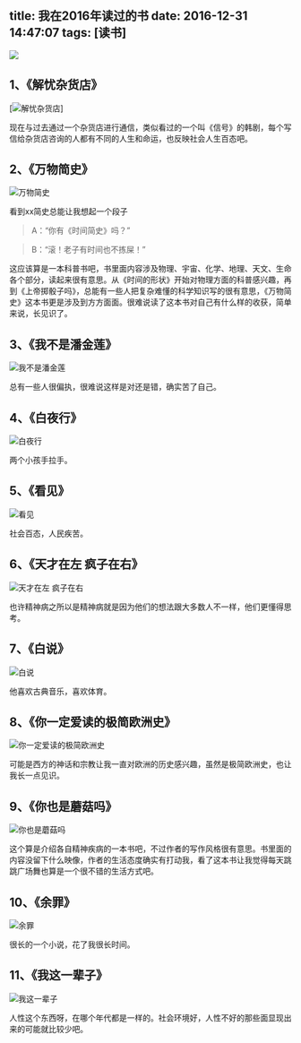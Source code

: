 title: 我在2016年读过的书
date: 2016-12-31 14:47:07
tags: [读书]
---
![](https://timgsa.baidu.com/timg?image&quality=80&size=b9999_10000&sec=1489214337395&di=62f3f7e879139a68aaab2bae6be8e8b8&imgtype=0&src=http%3A%2F%2Fn1.itc.cn%2Fimg8%2Fwb%2Frecom%2F2016%2F06%2F19%2F146632875763040844.JPEG)

## 1、《解忧杂货店》
[![解忧杂货店](https://img1.doubanio.com/mpic/s27284878.jpg)]

现在与过去通过一个杂货店进行通信，类似看过的一个叫《信号》的韩剧，每个写信给杂货店咨询的人都有不同的人生和命运，也反映社会人生百态吧。

## 2、《万物简史》
![万物简史](https://img3.doubanio.com/mpic/s1171582.jpg)

看到xx简史总能让我想起一个段子
> A：“你有《时间简史》吗？”

> B：“滚！老子有时间也不拣屎！”

这应该算是一本科普书吧，书里面内容涉及物理、宇宙、化学、地理、天文、生命各个部分，读起来很有意思。从《时间的形状》开始对物理方面的科普感兴趣，再到《上帝掷骰子吗》，总能有一些人把复杂难懂的科学知识写的很有意思，《万物简史》这本书更是涉及到方方面面。很难说读了这本书对自己有什么样的收获，简单来说，长见识了。

## 3、《我不是潘金莲》
![我不是潘金莲](https://img1.doubanio.com/mpic/s11168459.jpg)

总有一些人很偏执，很难说这样是对还是错，确实苦了自己。

## 4、《白夜行》
![白夜行](https://img3.doubanio.com/mpic/s4610502.jpg)

两个小孩手拉手。

## 5、《看见》
![看见](https://img3.doubanio.com/mpic/s24468373.jpg)

社会百态，人民疾苦。

## 6、《天才在左 疯子在右》
![天才在左 疯子在右](http://d.hiphotos.baidu.com/baike/w%3D268%3Bg%3D0/sign=c61591c6b2fb43161a1f7d7c189f211e/7e3e6709c93d70cfc0bf5b00f8dcd100baa12b72.jpg)

也许精神病之所以是精神病就是因为他们的想法跟大多数人不一样，他们更懂得思考。

## 7、《白说》
![白说](https://img3.doubanio.com/mpic/s28366210.jpg)

他喜欢古典音乐，喜欢体育。

## 8、《你一定爱读的极简欧洲史》
![你一定爱读的极简欧洲史](https://img3.doubanio.com/mpic/s4542951.jpg)

可能是西方的神话和宗教让我一直对欧洲的历史感兴趣，虽然是极简欧洲史，也让我长一点见识。

## 9、《你也是蘑菇吗》
![你也是蘑菇吗](https://img3.doubanio.com/mpic/s28879723.jpg)

这个算是介绍各自精神疾病的一本书吧，不过作者的写作风格很有意思。书里面的内容没留下什么映像，作者的生活态度确实有打动我，看了这本书让我觉得每天跳跳广场舞也算是一个很不错的生活方式吧。

## 10、《余罪》
![余罪](https://img3.doubanio.com/mpic/s28298404.jpg)

很长的一个小说，花了我很长时间。

## 11、《我这一辈子》
![我这一辈子](https://img3.doubanio.com/mpic/s1059913.jpg)

人性这个东西呀，在哪个年代都是一样的。社会环境好，人性不好的那些面显现出来的可能就比较少吧。
